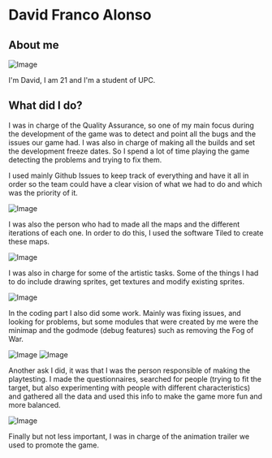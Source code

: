 # David Franco Alonso

## About me
![Image](http://i.imgur.com/QzYO0o8.png)

I'm David, I am 21 and I'm a student of UPC.

## What did I do?
I was in charge of the Quality Assurance, so one of my main focus during the development of the game was to detect and point all the bugs and the issues our game had. I was also in charge of making all the builds and set the development freeze dates. So I spend a lot of time playing the game detecting the problems and trying to fix them.

I used mainly Github Issues to keep track of everything and have it all in order so the team could have a clear vision of what we had to do and which was the priority of it.

![Image](http://i.imgur.com/q3iJqyf.png)

I was also the person who had to made all the maps and the different iterations of each one. In order to do this, I used the software Tiled to create these maps. 

![Image](http://i.imgur.com/EoyGl03.jpg)

I was also in charge for some of the artistic tasks. Some of the things I had to do include drawing sprites, get textures and modify existing sprites.

![Image](http://i.imgur.com/S5FeCyP.png)

In the coding part I also did some work. Mainly was fixing issues, and looking for problems, but some modules that were created by me were the minimap and the godmode (debug features) such as removing the Fog of War.

![Image](http://i.imgur.com/SSiD8PT.png)
![Image](http://i.imgur.com/Rr2LjbC.png)

Another ask I did, it was that I was the person responsible of making the playtesting. I made the questionnaires, searched for people (trying to fit the target, but also experimenting with people with different characteristics) and gathered all the data and used this info to make the game more fun and more balanced.

![Image](http://i.imgur.com/r9AvmqL.png)

Finally but not less important, I was in charge of the animation trailer we used to promote the game.
